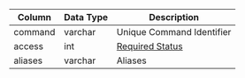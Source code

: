 | Column  | Data Type | Description                                                                                 |
| ------- | --------- | ------------------------------------------------------------------------------------------- |
| command | varchar   | Unique Command Identifier                                                                   |
| access  | int       | [Required Status](https://eqemu.gitbook.io/server/categories/reference-lists/status-levels) |
| aliases | varchar   | Aliases                                                                                     |